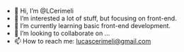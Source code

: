 - 👋 Hi, I’m @LCerimeli
- 👀 I’m interested a lot of stuff, but focusing on front-end.
- 🌱 I’m currently learning basic front-end development.
- 💞️ I’m looking to collaborate on ...
- 📫 How to reach me: lucascerimeli@gmail.com

<!---
LCerimeli/LCerimeli is a ✨ special ✨ repository because its `README.md` (this file) appears on your GitHub profile.
You can click the Preview link to take a look at your changes.
--->
